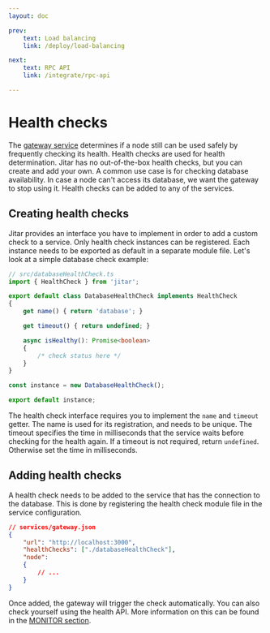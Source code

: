 ```yaml
---
layout: doc

prev:
    text: Load balancing
    link: /deploy/load-balancing

next:
    text: RPC API
    link: /integrate/rpc-api

---
```


# Health checks

The [gateway service](../fundamentals/runtime-services#gateway) determines if a node still can be used safely by frequently checking its health. Health checks are used for health determination. Jitar has no out-of-the-box health checks, but you can create and add your own. A common use case is for checking database availability. In case a node can't access its database, we want the gateway to stop using it. Health checks can be added to any of the services.

## Creating health checks

Jitar provides an interface you have to implement in order to add a custom check to a service. Only health check instances can be registered. Each instance needs to be exported as default in a separate module file. Let's look at a simple database check example:

```ts
// src/databaseHealthCheck.ts
import { HealthCheck } from 'jitar';

export default class DatabaseHealthCheck implements HealthCheck
{
    get name() { return 'database'; }

    get timeout() { return undefined; }

    async isHealthy(): Promise<boolean>
    {
        /* check status here */
    }
}

const instance = new DatabaseHealthCheck();

export default instance;
```

The health check interface requires you to implement the `name` and  `timeout` getter. The name is used for its registration, and needs to be unique. The timeout specifies the time in milliseconds that the service waits before checking for the health again. If a timeout is not required, return `undefined`. Otherwise set the time in milliseconds.

## Adding health checks

A health check needs to be added to the service that has the connection to the database. This is done by registering the health check module file in the service configuration.

```json
// services/gateway.json
{
    "url": "http://localhost:3000",
    "healthChecks": ["./databaseHealthCheck"],
    "node":
    {
        // ...
    }
}
```

Once added, the gateway will trigger the check automatically. You can also check yourself using the health API. More information on this can be found in the [MONITOR section](../monitor/health).
